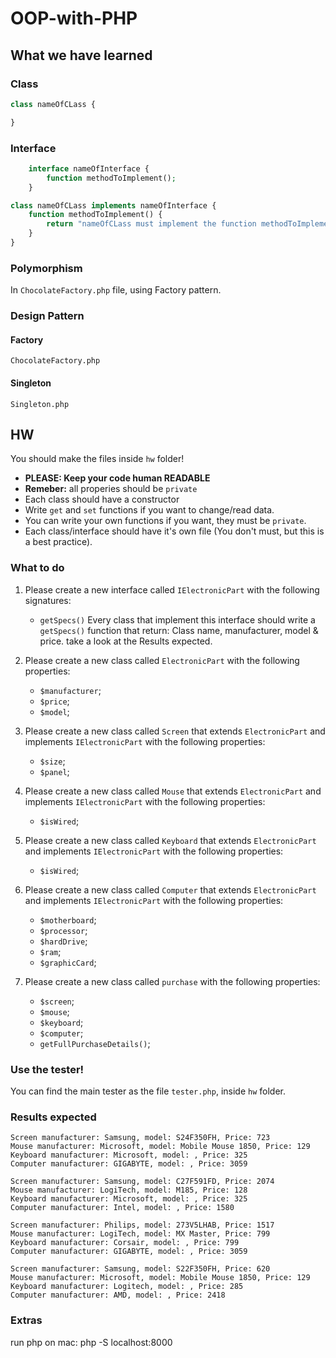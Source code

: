 # OOP-with-PHP

## What we have learned
### Class
```php
class nameOfCLass {

}
```
### Interface
```php
    interface nameOfInterface {
        function methodToImplement();
    }
```

```php
class nameOfCLass implements nameOfInterface {
    function methodToImplement() {
        return "nameOfCLass must implement the function methodToImplement";
    }
}
```

### Polymorphism
In `ChocolateFactory.php` file, using Factory pattern.

### Design Pattern
#### Factory
```ChocolateFactory.php```

#### Singleton
```Singleton.php```

## HW
You should make the files inside `hw` folder!
- **PLEASE: Keep your code human READABLE**
- **Remeber:** all properies should be `private`
- Each class should have a constructor
- Write `get` and `set` functions if you want to change/read data.
- You can write your own functions if you want, they must be `private`.
- Each class/interface should have it's own file (You don't must, but this is a best practice).
### What to do
1. Please create a new interface called `IElectronicPart` with the following signatures:
    * `getSpecs()`
Every class that implement this interface should write a `getSpecs()` function that return: Class name, manufacturer, model &amp; price. take a look at the Results expected. 

2. Please create a new class called `ElectronicPart` with the following properties:
    * `$manufacturer`;
    * `$price`;
    * `$model`;

3. Please create a new class called `Screen` that extends `ElectronicPart` and implements `IElectronicPart` with the following properties:
    * `$size`;
    * `$panel`;

4. Please create a new class called `Mouse` that extends `ElectronicPart` and implements `IElectronicPart` with the following properties:
    * `$isWired`;

5. Please create a new class called `Keyboard` that extends `ElectronicPart` and implements `IElectronicPart` with the following properties:
    * `$isWired`;

6. Please create a new class called `Computer` that extends `ElectronicPart` and implements `IElectronicPart` with the following properties:
    * `$motherboard`;
    * `$processor`;
    * `$hardDrive`;
    * `$ram`;
    * `$graphicCard`;

7. Please create a new class called `purchase` with the following properties:
    * `$screen`;
    * `$mouse`;
    * `$keyboard`;
    * `$computer`;
    * `getFullPurchaseDetails()`;

### Use the tester!
You can find the main tester as the file `tester.php`, inside `hw` folder.

### Results expected
```
Screen manufacturer: Samsung, model: S24F350FH, Price: 723
Mouse manufacturer: Microsoft, model: Mobile Mouse 1850, Price: 129
Keyboard manufacturer: Microsoft, model: , Price: 325
Computer manufacturer: GIGABYTE, model: , Price: 3059

Screen manufacturer: Samsung, model: C27F591FD, Price: 2074
Mouse manufacturer: LogiTech, model: M185, Price: 128
Keyboard manufacturer: Microsoft, model: , Price: 325
Computer manufacturer: Intel, model: , Price: 1580

Screen manufacturer: Philips, model: 273V5LHAB, Price: 1517
Mouse manufacturer: LogiTech, model: MX Master, Price: 799
Keyboard manufacturer: Corsair, model: , Price: 799
Computer manufacturer: GIGABYTE, model: , Price: 3059

Screen manufacturer: Samsung, model: S22F350FH, Price: 620
Mouse manufacturer: Microsoft, model: Mobile Mouse 1850, Price: 129
Keyboard manufacturer: Logitech, model: , Price: 285
Computer manufacturer: AMD, model: , Price: 2418
```

### Extras
run php on mac: php -S localhost:8000